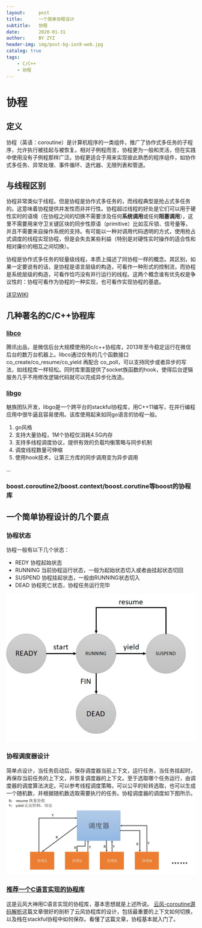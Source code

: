 ```yaml
---
layout:     post
title:      一个简单协程设计
subtitle:   协程
date:       2020-01-31
author:     BY ZYZ
header-img: img/post-bg-ios9-web.jpg
catalog: true
tags:
    - C/C++
    - 协程
---
```


# 协程
## 定义
协程（英语：coroutine）是计算机程序的一类组件，推广了协作式多任务的子程序，允许执行被挂起与被恢复。相对子例程而言，协程更为一般和灵活，但在实践中使用没有子例程那样广泛。协程更适合于用来实现彼此熟悉的程序组件，如协作式多任务、异常处理、事件循环、迭代器、无限列表和管道。
## 与线程区别
协程非常类似于线程。但是协程是协作式多任务的，而线程典型是抢占式多任务的。这意味着协程提供并发性而非并行性。协程超过线程的好处是它们可以用于硬性实时的语境（在协程之间的切换不需要涉及任何**系统调用**或任何**阻塞调用**），这里不需要用来守卫关键区块的同步性原语（primitive）比如互斥锁、信号量等，并且不需要来自操作系统的支持。有可能以一种对调用代码透明的方式，使用抢占式调度的线程实现协程，但是会失去某些利益（特别是对硬性实时操作的适合性和相对廉价的相互之间切换）。

协程是协作式多任务的轻量级线程，本质上描述了同协程一样的概念。其区别，如果一定要说有的话，是协程是语言层级的构造，可看作一种形式的控制流，而协程是系统层级的构造，可看作恰巧没有并行运行的线程。这两个概念谁有优先权是争议性的：协程可看作为协程的一种实现，也可看作实现协程的基底。

[详见WIKI](https://zh.wikipedia.org/wiki/%E5%8D%8F%E7%A8%8B)

## 几种著名的C/C++协程库
### [libco](https://github.com/Tencent/libco) 
腾讯出品，是微信后台大规模使用的c/c++协程库，2013年至今稳定运行在微信后台的数万台机器上。libco通过仅有的几个函数接口 co_create/co_resume/co_yield 再配合 co_poll，可以支持同步或者异步的写法，如线程库一样轻松。同时库里面提供了socket族函数的hook，使得后台逻辑服务几乎不用修改逻辑代码就可以完成异步化改造。
### [libgo](https://github.com/yyzybb537/libgo) 
魅族团队开发，libgo是一个跨平台的stackful协程库，用C++11编写，在并行编程应用中很牛逼且容易使用。该库使用起来如同go语言的协程一般。
 1. go风格
 2. 支持大量协程，1M个协程仅消耗4.5G内存
 3. 支持多线程调度协议，提供有效的负载均衡策略与同步机制
 4. 调度线程数量可伸缩
 5. 使用hook技术，让第三方库的同步调用变为异步调用
   
   ...
### boost.coroutine2/boost.context/boost.corutine等boost的协程库

## 一个简单协程设计的几个要点
### 协程状态
协程一般有以下几个状态：
  + REDY 协程起始状态
  + RUNNING 当前协程运行状态，一般为起始状态切入或者由挂起状态切回
  + SUSPEND 协程挂起状态，一般由RUNNING状态切入
  + DEAD 协程死亡状态，协程任务运行完毕
  
  ![协程状态机](/img/co_state.jpg)

  ### 协程调度器设计
  简单点设计，当任务启动后，保存调度器当前上下文，运行任务，当任务挂起时，再保存当前任务的上下文，并恢复调度器的上下文。至于选取哪个任务运行，由调度器的调度算法决定。可以参考线程调度策略，可以公平的轮转选取，也可以生成一个随机数，并根据随机数选取需要执行的任务。协程调度器的调度如下图所示。
  ![协程调度器任务切换](/img/sheduler.jpg)

  ### [推荐一个C语言实现的协程库](https://github.com/cloudwu/coroutine)
  这是云风大神用C语言实现的协程库，基本思想就是上述所说。
  [云风-coroutine源码解析](https://www.jianshu.com/p/c4c1af5a20d9)这篇文章很好的剖析了云风协程库的设计，包括最重要的上下文如何切换，以及栈在stackful协程中如何保存。看懂了这篇文章，协程基本就入门了。
